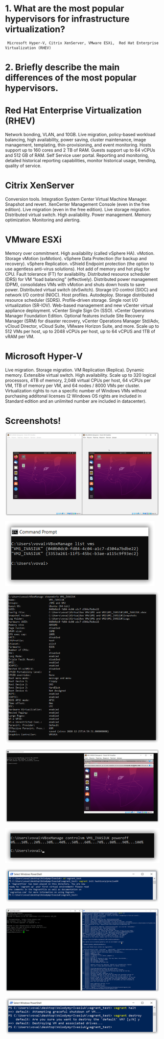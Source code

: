 # 1. What are the most popular hypervisors for infrastructure virtualization?
	
	 Microsoft Hyper-V, Citrix XenServer, VMware ESXi,  Red Hat Enterprise Virtualization (RHEV)

# 2. Briefly describe the main differences of the most popular hypervisors.

# Red Hat Enterprise Virtualization (RHEV)

Network bonding, VLAN, and 10GB.
Live migration, policy-based workload balancing, high availability, power saving, cluster maintenance, image management, templating, thin-provisioning, and event monitoring.
Hosts support up to 160 cores and 2 TB of RAM. Guests support up to 64 vCPUs and 512 GB of RAM.
Self Service user portal.
Reporting and monitoring, detailed historical reporting capabilities, monitor historical usage, trending, quality of service.


# Citrix XenServer
Conversion tools.
Integration System Center Virtual Machine Manager.
Snapshot and revert.
XenCenter Management Console (even in the free edition).
Live migration (even in the free edition).
Live storage migration.
Distributed virtual switch.
High availability.
Power management.
Memory optimization.
Monitoring and alerting.

# VMware ESXi
Memory over commitment.
High availability (called vSphere HA).
vMotion.
Storage vMotion (svMotion).
vSphere Data Protection (for backup and recovery).
vSphere Replication.
vShield Endpoint protection (the option to use agentless anti-virus solutions).
Hot add of memory and hot plug for CPU.
Fault tolerance (FT) for availability.
Distributed resource scheduler (DRS) for VM “load balancing” (effectively).
Distributed power management (DPM), consolidates VMs with vMotion and shuts down hosts to save power.
Distributed virtual switch (dvSwitch).
Storage I/O control (SIOC) and network I/O control (NIOC).
Host profiles.
Autodeploy.
Storage distributed resource scheduler (SDRS).
Profile-driven storage.
Single root I/O virtualization (SR-IOV).
Web-based management and new vCenter virtual appliance deployment.
vCenter Single Sign On (SSO).
vCenter Operations Manager Foundation Edition.
Optional features include Site Recovery Manager (SRM) for disaster recovery, vCenter Operations Manager Std/Adv, vCloud Director, vCloud Suite, VMware Horizon Suite, and more.
Scale up to 512 VMs per host, up to 2048 vCPUs per host, up to 64 vCPUS and 1TB of vRAM per VM.

# Microsoft Hyper-V
Live migration.
Storage migration.
VM Replication (Replica).
Dynamic memory.
Extensible virtual switch.
High availability.
Scale up to 320 logical processors, 4TB of memory, 2,048 virtual CPUs per host, 64 vCPUs per VM, 1TB of memory per VM, and 64 nodes / 8000 VMs per cluster.
Virtualization rights to run a specific number of Windows VMs without purchasing additonal licenses (2 Windows OS rights are included in Standard edition and an unlimited number are included in datacenter).


[VAGRANT FILE]: <Vagrantfile>

# Screenshots!
![Screenshot1](ScreenShots/sshot-1.png)

![Screenshot2](ScreenShots/sshot-2.png)

![Screenshot3](ScreenShots/sshot-3.png)

![Screenshot4](ScreenShots/sshot-4.png)

![Screenshot5](ScreenShots/sshot-5.png)

![Screenshot5](ScreenShots/sshot-6.png)

![Screenshot5](ScreenShots/sshot-7.png)

![Screenshot5](ScreenShots/sshot-8.png)


